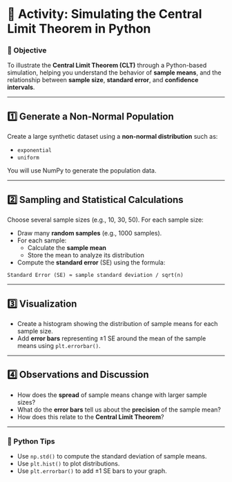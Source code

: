 
# 🧪 Activity: Simulating the Central Limit Theorem in Python

### 🎯 Objective
To illustrate the **Central Limit Theorem (CLT)** through a Python-based simulation, helping you understand the behavior of **sample means**, and the relationship between **sample size**, **standard error**, and **confidence intervals**.

---

## 1️⃣ Generate a Non-Normal Population

Create a large synthetic dataset using a **non-normal distribution** such as:
- `exponential`
- `uniform`

You will use NumPy to generate the population data.

---

## 2️⃣ Sampling and Statistical Calculations

Choose several sample sizes (e.g., 10, 30, 50). For each sample size:

- Draw many **random samples** (e.g., 1000 samples).
- For each sample:
  - Calculate the **sample mean**
  - Store the mean to analyze its distribution
- Compute the **standard error** (SE) using the formula:

```
Standard Error (SE) ≈ sample standard deviation / sqrt(n)
```

---

## 3️⃣ Visualization

- Create a histogram showing the distribution of sample means for each sample size.
- Add **error bars** representing ±1 SE around the mean of the sample means using `plt.errorbar()`.

---

## 4️⃣ Observations and Discussion

- How does the **spread** of sample means change with larger sample sizes?
- What do the **error bars** tell us about the **precision** of the sample mean?
- How does this relate to the **Central Limit Theorem**?

---

### 🧩 Python Tips

- Use `np.std()` to compute the standard deviation of sample means.
- Use `plt.hist()` to plot distributions.
- Use `plt.errorbar()` to add ±1 SE bars to your graph.


